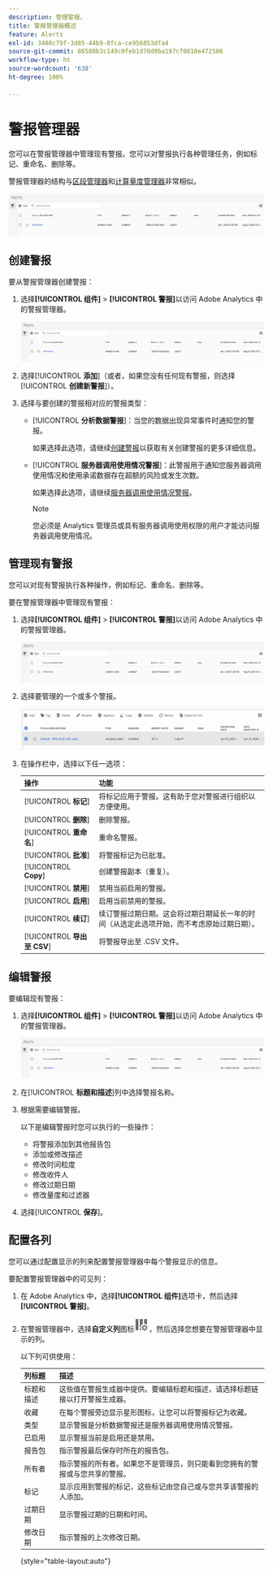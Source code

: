 ```yaml
---
description: 管理警报。
title: 警报管理器概述
feature: Alerts
exl-id: 3408c79f-3d85-44b9-8fca-ce956853dfa4
source-git-commit: 86580b3c149c0feb1d70d9ba197cf0810e472586
workflow-type: ht
source-wordcount: '638'
ht-degree: 100%

---
```


# 警报管理器

您可以在警报管理器中管理现有警报。您可以对警报执行各种管理任务，例如标记、重命名、删除等。

警报管理器的结构与[区段管理器](https://experienceleague.adobe.com/docs/analytics/components/segmentation/segmentation-workflow/seg-manage.html?lang=zh-hans)和[计算量度管理器](https://experienceleague.adobe.com/docs/analytics/components/calculated-metrics/calcmetric-workflow/cm-manager.html?lang=zh-hans)非常相似。

![](assets/alert-manager.png)

## 创建警报

要从警报管理器创建警报：

1. 选择&#x200B;**[!UICONTROL 组件]** > **[!UICONTROL 警报]**&#x200B;以访问 Adobe Analytics 中的警报管理器。

   ![](assets/alert-manager.png)

1. 选择&#x200B;[!UICONTROL **添加**]（或者，如果您没有任何现有警报，则选择&#x200B;[!UICONTROL **创建新警报**]）。

1. 选择与要创建的警报相对应的警报类型：

   * [!UICONTROL **分析数据警报**]：当您的数据出现异常事件时通知您的警报。

     如果选择此选项，请继续[创建警报](/help/components/c-alerts/alert-builder.md)以获取有关创建警报的更多详细信息。

   * [!UICONTROL **服务器调用使用情况警报**]：此警报用于通知您服务器调用使用情况和使用承诺数据存在超额的风险或发生次数。

     如果选择此选项，请继续[服务器调用使用情况警报](/help/admin/admin/c-server-call-usage/scu-alerts.md)。

     >[!NOTE]
     >
     >您必须是 Analytics 管理员或具有服务器调用使用权限的用户才能访问服务器调用使用情况。

## 管理现有警报

您可以对现有警报执行各种操作，例如标记、重命名、删除等。

要在警报管理器中管理现有警报：

1. 选择&#x200B;**[!UICONTROL 组件]** > **[!UICONTROL 警报]**&#x200B;以访问 Adobe Analytics 中的警报管理器。

   ![](assets/alert-manager.png)

1. 选择要管理的一个或多个警报。

   ![](assets/alert-manager-tasks.png)

1. 在操作栏中，选择以下任一选项：

   | 操作 | 功能 |
   |---------|----------|
   | [!UICONTROL **标记**] | 将标记应用于警报。这有助于您对警报进行组织以方便使用。 |
   | [!UICONTROL **删除**] | 删除警报。 |
   | [!UICONTROL **重命名**] | 重命名警报。 |
   | [!UICONTROL **批准**] | 将警报标记为已批准。 |
   | [!UICONTROL **Copy**] | 创建警报副本（重复）。 |
   | [!UICONTROL **禁用**] | 禁用当前启用的警报。 |
   | [!UICONTROL **启用**] | 启用当前禁用的警报。 |
   | [!UICONTROL **续订**] | 续订警报过期日期。这会将过期日期延长一年的时间（从选定此选项开始，而不考虑原始过期日期）。 |
   | [!UICONTROL **导出至 CSV**] | 将警报导出至 .CSV 文件。 |

## 编辑警报

要编辑现有警报：

1. 选择&#x200B;**[!UICONTROL 组件]** > **[!UICONTROL 警报]**&#x200B;以访问 Adobe Analytics 中的警报管理器。

   ![](assets/alert-manager.png)

1. 在&#x200B;[!UICONTROL **标题和描述**]&#x200B;列中选择警报名称。

1. 根据需要编辑警报。

   以下是编辑警报时您可以执行的一些操作：

   * 将警报添加到其他报告包
   * 添加或修改描述
   * 修改时间粒度
   * 修改收件人
   * 修改过期日期
   * 修改量度和过滤器

1. 选择&#x200B;[!UICONTROL **保存**]。

## 配置各列

您可以通过配置显示的列来配置警报管理器中每个警报显示的信息。

要配置警报管理器中的可见列：

1. 在 Adobe Analytics 中，选择&#x200B;**[!UICONTROL 组件]**&#x200B;选项卡，然后选择&#x200B;**[!UICONTROL 警报]**。

1. 在警报管理器中，选择&#x200B;**自定义列**&#x200B;图标![自定义列图标](assets/customize-columns-icon.png)，然后选择您想要在警报管理器中显示的列。

   以下列可供使用：

   | 列标题 | 描述 |
   |---|---|
   | 标题和描述 | 这些值在警报生成器中提供。要编辑标题和描述，请选择标题链接以打开警报生成器。 |
   | 收藏 | 在每个警报旁边显示星形图标，让您可以将警报标记为收藏。<!-- For more information, see [Mark calculated metrics as favorites](/help/components/c-calcmetrics/c-workflow/cm-workflow/cm-favorite.md). --> |
   | 类型 | 显示警报是分析数据警报还是服务器调用使用情况警报。 |
   | 已启用 | 显示警报当前是启用还是禁用。 |
   | 报告包 | 指示警报最后保存时所在的报告包。 |
   | 所有者 | 指示警报的所有者。如果您不是管理员，则只能看到您拥有的警报或与您共享的警报。 |
   | 标记 | 显示应用到警报的标记，这些标记由您自己或与您共享该警报的人添加。 |
   | 过期日期 | 显示警报过期的日期和时间。 |
   | 修改日期 | 指示警报的上次修改日期。 |

   {style="table-layout:auto"}

   <!-- When "Last used" column is added, add this information as the description: Shows the date when the alert was last used. <p>This information can help you determine whether a component is valuable to users in your organization, where it is used, and if it needs to be deleted or modified.</p><p>Consider the following when viewing this column:</p><ul><li>This information does not include usage from the API, Report Builder, or Data Warehouse.</li><li>For some components, this column might not contain data if the component was last used prior to September 2023.</li></ul> -->


